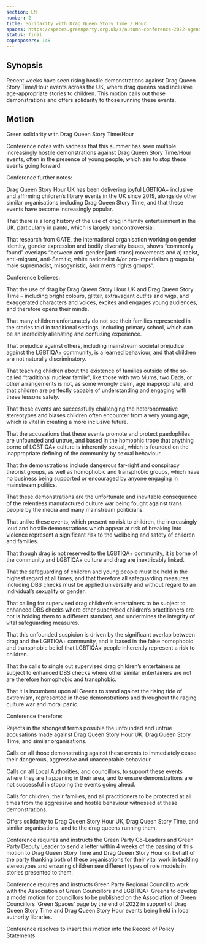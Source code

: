 ```yaml
---
section: LM
number: 2
title: Solidarity with Drag Queen Story Time / Hour
spaces: https://spaces.greenparty.org.uk/s/autumn-conference-2022-agenda-forum/?contentId=98042
status: final
coproposers: 148
---
```

## Synopsis
Recent weeks have seen rising hostile demonstrations against Drag Queen Story Time/Hour events across the UK, where drag queens read inclusive age-appropriate stories to children. This motion calls out those demonstrations and offers solidarity to those running these events.

## Motion
Green solidarity with Drag Queen Story Time/Hour

Conference notes with sadness that this summer has seen multiple increasingly hostile demonstrations against Drag Queen Story Time/Hour events, often in the presence of young people, which aim to stop these events going forward.

Conference further notes:

Drag Queen Story Hour UK has been delivering joyful LGBTIQA+ inclusive and affirming children’s library events in the UK since 2019, alongside other similar organisations including Drag Queen Story Time, and that these events have become increasingly popular.

That there is a long history of the use of drag in family entertainment in the UK, particularly in panto, which is largely noncontroversial.

That research from GATE, the international organisation working on gender identity, gender expression and bodily diversity issues, shows “commonly found” overlaps “between anti-gender [anti-trans] movements and a) racist, anti-migrant, anti-Semitic, white nationalist &/or pro-imperialism groups b) male supremacist, misogynistic, &/or men’s rights groups”.

Conference believes:

That the use of drag by Drag Queen Story Hour UK and Drag Queen Story Time – including bright colours, glitter, extravagant outfits and wigs, and exaggerated characters and voices, excites and engages young audiences, and therefore opens their minds.

That many children unfortunately do not see their families represented in the stories told in traditional settings, including primary school, which can be an incredibly alienating and confusing experience.

That prejudice against others, including mainstream societal prejudice against the LGBTIQA+ community, is a learned behaviour, and that children are not naturally discriminatory.

That teaching children about the existence of families outside of the so-called “traditional nuclear family”, like those with two Mums, two Dads, or other arrangements is not, as some wrongly claim, age inappropriate, and that children are perfectly capable of understanding and engaging with these lessons safely.

That these events are successfully challenging the heteronormative stereotypes and biases children often encounter from a very young age, which is vital in creating a more inclusive future.

That the accusations that these events promote and protect paedophiles are unfounded and untrue, and based in the homophic trope that anything borne of LGBTIQA+ culture is inherently sexual, which is founded on the inappropriate defining of the community by sexual behaviour.

That the demonstrations include dangerous far-right and conspiracy theorist groups, as well as homophobic and transphobic groups, which have no business being supported or encouraged by anyone engaging in mainstream politics.

That these demonstrations are the unfortunate and inevitable consequence of the relentless manufactured culture war being fought against trans people by the media and many mainstream politicians.

That unlike these events, which present no risk to children, the increasingly loud and hostile demonstrations which appear at risk of breaking into violence represent a significant risk to the wellbeing and safety of children and families.

That though drag is not reserved to the LGBTIQA+ community, it is borne of the community and LGBTIQA+ culture and drag are inextricably linked.

That the safeguarding of children and young people must be held in the highest regard at all times, and that therefore all safeguarding measures including DBS checks must be applied universally and without regard to an individual’s sexuality or gender.

That calling for supervised drag children’s entertainers to be subject to enhanced DBS checks where other supervised children’s practitioners are not is holding them to a different standard, and undermines the integrity of vital safeguarding measures.

That this unfounded suspicion is driven by the significant overlap between drag and the LGBTIQA+ community, and is based in the false homophobic and transphobic belief that LGBTIQA+ people inherently represent a risk to children.

That the calls to single out supervised drag children’s entertainers as subject to enhanced DBS checks where other similar entertainers are not are therefore homophobic and transphobic.

That it is incumbent upon all Greens to stand against the rising tide of extremism, represented in these demonstrations and throughout the raging culture war and moral panic.

Conference therefore:

Rejects in the strongest terms possible the unfounded and untrue accusations made against Drag Queen Story Hour UK, Drag Queen Story Time, and similar organisations.

Calls on all those demonstrating against these events to immediately cease their dangerous, aggressive and unacceptable behaviour.

Calls on all Local Authorities, and councillors, to support these events where they are happening in their area, and to ensure demonstrations are not successful in stopping the events going ahead.

Calls for children, their families, and all practitioners to be protected at all times from the aggressive and hostile behaviour witnessed at these demonstrations.

Offers solidarity to Drag Queen Story Hour UK, Drag Queen Story Time, and similar organisations, and to the drag queens running them.

Conference requires and instructs the Green Party Co-Leaders and Green Party Deputy Leader to send a letter within 4 weeks of the passing of this motion to Drag Queen Story Time and Drag Queen Story Hour on behalf of the party thanking both of these organisations for their vital work in tackling stereotypes and ensuring children see different types of role models in stories presented to them.

Conference requires and instructs Green Party Regional Council to work with the Association of Green Councillors and LGBTIQA+ Greens to develop a model motion for councillors to be published on the Association of Green Councillors ‘Green Spaces’ page by the end of 2022 in support of Drag Queen Story Time and Drag Queen Story Hour events being held in local authority libraries.

Conference resolves to insert this motion into the Record of Policy Statements.
